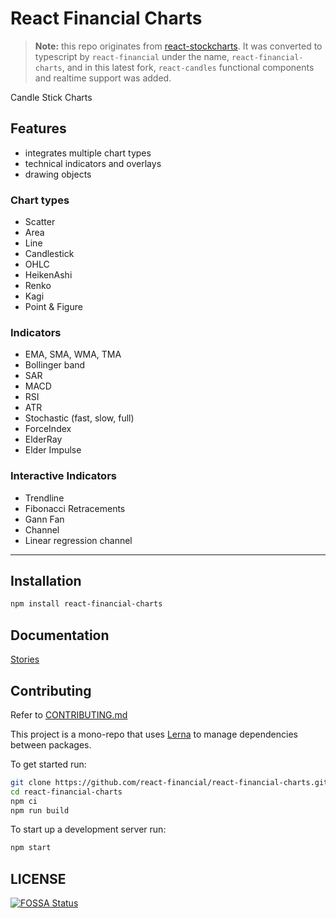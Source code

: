 # React Financial Charts

> **Note:** this repo originates from [react-stockcharts](https://github.com/rrag/react-stockcharts). It was converted to typescript by `react-financial` under the name, `react-financial-charts`, and in this latest fork, `react-candles` functional components and realtime support was added.

Candle Stick Charts

## Features

-   integrates multiple chart types
-   technical indicators and overlays
-   drawing objects

### Chart types

-   Scatter
-   Area
-   Line
-   Candlestick
-   OHLC
-   HeikenAshi
-   Renko
-   Kagi
-   Point & Figure

### Indicators

-   EMA, SMA, WMA, TMA
-   Bollinger band
-   SAR
-   MACD
-   RSI
-   ATR
-   Stochastic (fast, slow, full)
-   ForceIndex
-   ElderRay
-   Elder Impulse

### Interactive Indicators

-   Trendline
-   Fibonacci Retracements
-   Gann Fan
-   Channel
-   Linear regression channel

---

## Installation

```sh
npm install react-financial-charts
```

## Documentation

[Stories](https://react-financial.github.io/react-financial-charts/)

## Contributing

Refer to [CONTRIBUTING.md](./CONTRIBUTING.md)

This project is a mono-repo that uses [Lerna](https://lerna.js.org/) to manage dependencies between packages.

To get started run:

```bash
git clone https://github.com/react-financial/react-financial-charts.git
cd react-financial-charts
npm ci
npm run build
```

To start up a development server run:

```bash
npm start
```

## LICENSE

[![FOSSA Status](https://app.fossa.com/api/projects/custom%2B13613%2Fgit%40github.com%3Areactivemarkets%2Freact-financial-charts.git.svg?type=large)](https://app.fossa.com/projects/custom%2B13613%2Fgit%40github.com%3Areactivemarkets%2Freact-financial-charts.git?ref=badge_large)
